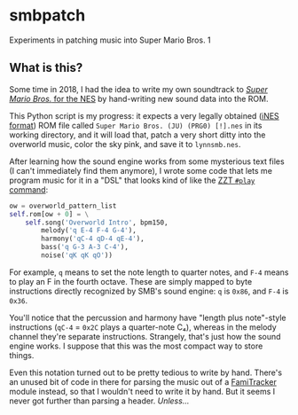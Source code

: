 # smbpatch
Experiments in patching music into Super Mario Bros. 1

## What is this?
Some time in 2018, I had the idea to write my own soundtrack to [_Super Mario Bros._ for the NES](https://en.wikipedia.org/wiki/Super_Mario_Bros.) by hand-writing new sound data into the ROM.

This Python script is my progress: it expects a very legally obtained ([iNES format](https://wiki.nesdev.com/w/index.php/INES)) ROM file called `Super Mario Bros. (JU) (PRG0) [!].nes` in its working directory, and it will load that, patch a very short ditty into the overworld music, color the sky pink, and save it to `lynnsmb.nes`.

After learning how the sound engine works from some mysterious text files (I can't immediately find them anymore), I wrote some code that lets me program music for it in a "DSL" that looks kind of like the [ZZT `#play` command](https://apocalyptech.com/games/zzt/manual/langref.html#play):

```py
ow = overworld_pattern_list
self.rom[ow + 0] = \
    self.song('Overworld Intro', bpm150,
        melody('q E-4 F-4 G-4'),
        harmony('qC-4 qD-4 qE-4'),
        bass('q G-3 A-3 C-4'),
        noise('qK qK qO'))
```

For example, `q` means to set the note length to quarter notes, and `F-4` means to play an F in the fourth octave. These are simply mapped to byte instructions directly recognized by SMB's sound engine: `q` is `0x86`, and `F-4` is `0x36`.

You'll notice that the percussion and harmony have "length plus note"-style instructions (`qC-4` = `0x2C` plays a quarter-note C₄), whereas in the melody channel they're separate instructions. Strangely, that's just how the sound engine works. I suppose that this was the most compact way to store things.

Even this notation turned out to be pretty tedious to write by hand. There's an unused bit of code in there for parsing the music out of a [FamiTracker](http://famitracker.com/) module instead, so that I wouldn't need to write it by hand. But it seems I never got further than parsing a header. _Unless…_
